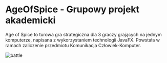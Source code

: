 # AgeOfSpice - Grupowy projekt akademicki

Age of Spice to turowa gra strategiczna dla 3 graczy grających na jednym komputerze, napisana z wykorzystaniem technologii JavaFX. Powstała w ramach zaliczenie przedmiotu Komunikacja Człowiek-Komputer.

![battle](https://user-images.githubusercontent.com/72521788/173427648-e0c03978-ca21-406e-86ad-a047f85d5005.png)
